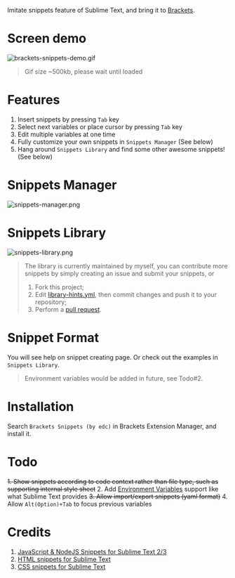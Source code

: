 Imitate snippets feature of Sublime Text, and bring it to [Brackets](http://brackets.io/).

# Screen demo
![brackets-snippets-demo.gif](http://edwardchu.org/assets/images/brackets-snippets-demo.gif "Demo gif of the extension")
> Gif size ~500kb, please wait until loaded

# Features
1. Insert snippets by pressing `Tab` key
2. Select next variables or place cursor by pressing `Tab` key
3. Edit multiple variables at one time
4. Fully customize your own snippets in `Snippets Manager` (See below)
5. Hang around `Snippets Library` and find some other awesome snippets! (See below)

# Snippets Manager
![snippets-manager.png](http://edwardchu.org/assets/images/snippets-manager@2x.png "Snippets Manager Screenshot")

# Snippets Library
![snippets-library.png](http://edwardchu.org/assets/images/snippets-library@2x.png "Snippets Library Screenshot")
> The library is currently maintained by myself, you can contribute more snippets by simply creating an issue and submit your snippets, or
> 
> 1. Fork this project;
> 2. Edit [library-hints.yml](https://github.com/chuyik/brackets-snippets/blob/master/library-hints.yml), then commit changes and push it to your repository;
> 3. Perform a [pull request](https://github.com/chuyik/brackets-snippets/pulls).

# Snippet Format
You will see help on snippet creating page. Or check out the examples in `Snippets Library`.
> Environment variables would be added in future, see Todo#2.

# Installation
Search `Brackets Snippets (by edc)` in Brackets Extension Manager, and install it.

# Todo
~~1. Show snippets according to code context rather than file type, such as supporting internal style sheet~~
2. Add [Environment Variables](http://docs.sublimetext.info/en/latest/extensibility/snippets.html#environment-variables) support like what Sublime Text provides
~~3. Allow import/export snippets (yaml format)~~
4. Allow `Alt(Option)+Tab` to focus previous variables

# Credits
1. [JavaScript & NodeJS Snippets for Sublime Text 2/3](https://github.com/zenorocha/sublime-javascript-snippets)
2. [HTML snippets for Sublime Text](https://github.com/joshnh/HTML-Snippets)
3. [CSS snippets for Sublime Text](https://github.com/joshnh/CSS-Snippets)